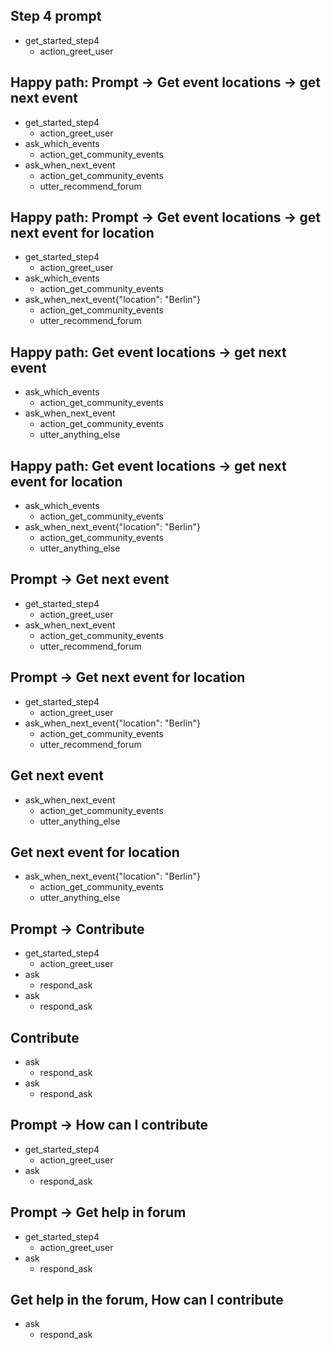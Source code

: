 ## Step 4 prompt
* get_started_step4
    - action_greet_user

## Happy path: Prompt -> Get event locations -> get next event
* get_started_step4
    - action_greet_user
* ask_which_events
    - action_get_community_events
* ask_when_next_event
    - action_get_community_events
    - utter_recommend_forum

## Happy path: Prompt -> Get event locations -> get next event for location
* get_started_step4
    - action_greet_user
* ask_which_events
    - action_get_community_events
* ask_when_next_event{"location": "Berlin"}
    - action_get_community_events
    - utter_recommend_forum

## Happy path: Get event locations -> get next event
* ask_which_events
    - action_get_community_events
* ask_when_next_event
    - action_get_community_events
    - utter_anything_else

## Happy path: Get event locations -> get next event for location
* ask_which_events
    - action_get_community_events
* ask_when_next_event{"location": "Berlin"}
    - action_get_community_events
    - utter_anything_else

## Prompt -> Get next event
* get_started_step4
    - action_greet_user
* ask_when_next_event
    - action_get_community_events
    - utter_recommend_forum

## Prompt -> Get next event for location
* get_started_step4
    - action_greet_user
* ask_when_next_event{"location": "Berlin"}
    - action_get_community_events
    - utter_recommend_forum

## Get next event
* ask_when_next_event
    - action_get_community_events
    - utter_anything_else

## Get next event for location
* ask_when_next_event{"location": "Berlin"}
    - action_get_community_events
    - utter_anything_else

## Prompt -> Contribute
* get_started_step4
    - action_greet_user
* ask
    - respond_ask
* ask
    - respond_ask

## Contribute
* ask
    - respond_ask
* ask
    - respond_ask

## Prompt -> How can I contribute
* get_started_step4
    - action_greet_user
* ask
    - respond_ask

## Prompt -> Get help in forum
* get_started_step4
    - action_greet_user
* ask
    - respond_ask

## Get help in the forum, How can I contribute
* ask
    - respond_ask
